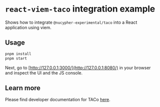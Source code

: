 # `react-viem-taco` integration example

Shows how to integrate `@nucypher-experimental/taco` into a React application using viem.
## Usage

```bash
pnpm install
pnpm start
```

Next, go to [http://127.0.0.1:3000/](http://127.0.0.1:8080/) in your browser and
inspect the UI and the JS console.

## Learn more

Please find developer documentation for
TACo [here](https://docs.taco.build/).

